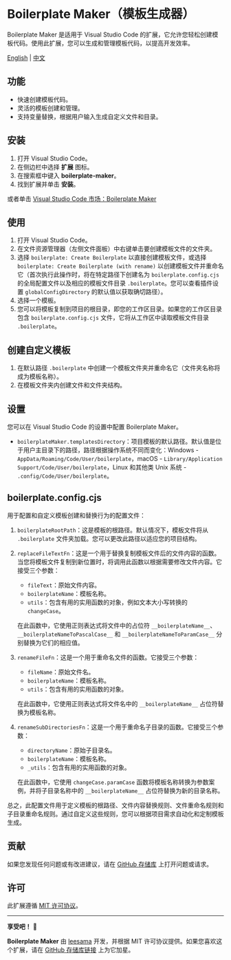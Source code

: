 # Boilerplate Maker（模板生成器）

Boilerplate Maker 是适用于 Visual Studio Code 的扩展，它允许您轻松创建模板代码。使用此扩展，您可以生成和管理模板代码，以提高开发效率。

[English](README.md) | [中文](README_CN.md)

## 功能

- 快速创建模板代码。
- 灵活的模板创建和管理。
- 支持变量替换，根据用户输入生成自定义文件和目录。

## 安装

1. 打开 Visual Studio Code。
2. 在侧边栏中选择 **扩展** 图标。
3. 在搜索框中键入 **boilerplate-maker**。
4. 找到扩展并单击 **安装**。

或者单击 [Visual Studio Code 市场：Boilerplate Maker](https://marketplace.visualstudio.com/items?itemName=leesama-tools.boilerplate-maker)

## 使用

1. 打开 Visual Studio Code。
2. 在文件资源管理器（左侧文件面板）中右键单击要创建模板文件的文件夹。
3. 选择 `boilerplate: Create Boilerplate` 以直接创建模板文件，或选择 `boilerplate: Create Boilerplate (with rename)` 以创建模板文件并重命名它（首次执行此操作时，将在特定路径下创建名为 `boilerplate.config.cjs` 的全局配置文件以及相应的模板文件目录 `.boilerplate`。您可以查看插件设置 `globalConfigDirectory` 的默认值以获取确切路径）。
4. 选择一个模板。
5. 您可以将模板复制到项目的根目录，即您的工作区目录。如果您的工作区目录包含 `boilerplate.config.cjs` 文件，它将从工作区中读取模板文件目录 `.boilerplate`。

## 创建自定义模板

1. 在默认路径 `.boilerplate` 中创建一个模板文件夹并重命名它（文件夹名称将成为模板名称）。
2. 在模板文件夹内创建文件和文件夹结构。

## 设置

您可以在 Visual Studio Code 的设置中配置 Boilerplate Maker。

- `boilerplateMaker.templatesDirectory`：项目模板的默认路径。默认值是位于用户主目录下的路径，路径根据操作系统不同而变化：Windows - `AppData/Roaming/Code/User/boilerplate`，macOS - `Library/Application Support/Code/User/boilerplate`，Linux 和其他类 Unix 系统 - `.config/Code/User/boilerplate`。

## boilerplate.config.cjs

用于配置和自定义模板创建和替换行为的配置文件：

1. `boilerplateRootPath`：这是模板的根路径。默认情况下，模板文件将从 `.boilerplate` 文件夹加载。您可以更改此路径以适应您的项目结构。

2. `replaceFileTextFn`：这是一个用于替换复制模板文件后的文件内容的函数。当您将模板文件复制到新位置时，将调用此函数以根据需要修改文件内容。它接受三个参数：

   - `fileText`：原始文件内容。
   - `boilerplateName`：模板名称。
   - `utils`：包含有用的实用函数的对象，例如文本大小写转换的 `changeCase`。

   在此函数中，它使用正则表达式将文件中的占位符 `__boilerplateName__`、`__boilerplateNameToPascalCase__` 和 `__boilerplateNameToParamCase__` 分别替换为它们的相应值。

3. `renameFileFn`：这是一个用于重命名文件的函数。它接受三个参数：

   - `fileName`：原始文件名。
   - `boilerplateName`：模板名称。
   - `utils`：包含有用的实用函数的对象。

   在此函数中，它使用正则表达式将文件名中的 `__boilerplateName__` 占位符替换为模板名称。

4. `renameSubDirectoriesFn`：这是一个用于重命名子目录的函数。它接受三个参数：

   - `directoryName`：原始子目录名。
   - `boilerplateName`：模板名称。
   - `_utils`：包含有用的实用函数的对象。

   在此函数中，它使用 `changeCase.paramCase` 函数将模板名称转换为参数案例，并将子目录名称中的 `__boilerplateName__` 占位符替换为新的目录名称。

总之，此配置文件用于定义模板的根路径、文件内容替换规则、文件重命名规则和子目录重命名规则。通过自定义这些规则，您可以根据项目需求自动化和定制模板生成。

## 贡献

如果您发现任何问题或有改进建议，请在 [GitHub 存储库](https://github.com/yourusername/boilerplate-maker) 上打开问题或请求。

## 许可

此扩展遵循 [MIT 许可协议](LICENSE)。

---

**享受吧！** 🚀

**Boilerplate Maker** 由 [leesama](https://github.com/leesama) 开发，并根据 MIT 许可协议提供。如果您喜欢这个扩展，请在 [GitHub 存储库链接](https://github.com/leesama/boilerplate-maker) 上为它加星。

